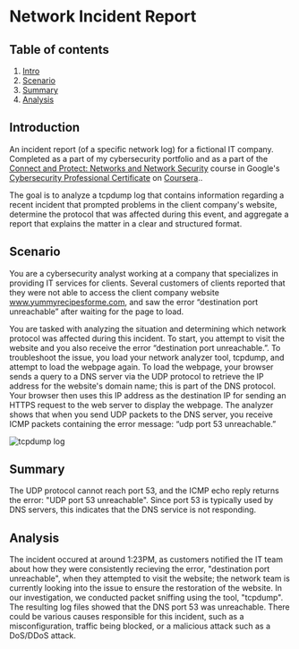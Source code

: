 # Network Incident Report

## Table of contents

1. [Intro](#intro)
2. [Scenario](#scenario)
3. [Summary](#summary)
4. [Analysis](#analysis)

## Introduction <a name="intro">

An incident report (of a specific network log) for a fictional IT company. Completed as a part of my cybersecurity portfolio and as a part of the <a href='https://www.coursera.org/learn/networks-and-network-security?specialization=cybersecurity-certificate'>Connect and Protect: Networks and Network Security</a> course in Google's <a href='https://www.coursera.org/google-certificates/cybersecurity-certificate'>Cybersecurity Professional Certificate</a> on <a href='https://www.coursera.org/'>Coursera</a>..

The goal is to analyze a tcpdump log that contains information regarding a recent incident that prompted problems in the client company's website, determine the protocol that was affected during this event, and aggregate a report that explains the matter in a clear and structured format. 

## Scenario <a name="intro">

You are a cybersecurity analyst working at a company that specializes in providing IT services for clients. Several customers of clients reported that they were not able to access the client company website www.yummyrecipesforme.com, and saw the error “destination port unreachable” after waiting for the page to load. 

You are tasked with analyzing the situation and determining which network protocol was affected during this incident. To start, you attempt to visit the website and you also receive the error “destination port unreachable.”. To troubleshoot the issue, you load your network analyzer tool, tcpdump, and attempt to load the webpage again. To load the webpage, your browser sends a query to a DNS server via the UDP protocol to retrieve the IP address for the website's domain name; this is part of the DNS protocol. Your browser then uses this IP address as the destination IP for sending an HTTPS request to the web server to display the webpage. The analyzer shows that when you send UDP packets to the DNS server, you receive ICMP packets containing the error message: “udp port 53 unreachable.” 

![tcpdump log](https://d3c33hcgiwev3.cloudfront.net/imageAssetProxy.v1/LKXsnNIhT0e1mAz5AEvxog_d363c94e0a4f4a8b90b0be403f6ee1f1_mMBaLWLyXG2omYBcSdjuR8y5_S59zow1ZEPYdjNyJzA1B0r55nI9KmDosI8QHXcEwE51NxM3N5gNtMgSOyVDHyJVLZvZA7_jJtkzUKfxuqFUJPHs57vVVES-LbG5teR8eir4idaqsxFaYJhhVJZn-a_S-txb7zQNIZq07XESgSkqDHuzfvALfYk3lipGVBY?expiry=1749254400000&hmac=X89HG-KjNHkfPlwHIBUSwj4e1wsNeAYlV9gemxyow0o)

## Summary <a name="summary">

The UDP protocol cannot reach port 53, and the ICMP echo reply returns the error: "UDP port 53 unreachable". Since port 53 is typically used by DNS servers, this indicates that the DNS service is not responding.

## Analysis <a name="analysis">

The incident occured at around 1:23PM, as customers notified the IT team about how they were consistently recieving the error, "destination port unreachable", when they attempted to visit the website; the network team is currently looking into the issue to ensure the restoration of the website. In our investigation, we conducted packet sniffing using the tool, "tcpdump". The resulting log files showed that the DNS port 53 was unreachable. There could be various causes responsible for this incident, such as a misconfiguration, traffic being blocked, or a malicious attack such as a DoS/DDoS attack. 
